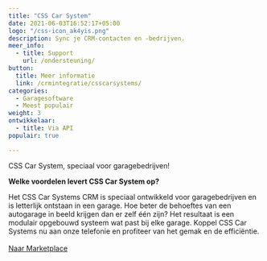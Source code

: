 ```yaml
---
title: "CSS Car System"
date: 2021-06-03T16:52:17+05:00
logo: "/css-icon_ak4yis.png"
description: Sync je CRM-contacten en -bedrijven.
meer_info:
  - title: Support
    url: /ondersteuning/
button:
  title: Meer informatie
  link: /crmintegratie/csscarsystems/
categories:
  - Garagesoftware
  - Meest populair
weight: 3
ontwikkelaar:
  - title: Via API
populair: true

---
```


CSS Car System, speciaal voor garagebedrijven!

**Welke voordelen levert CSS Car System op?**

Het CSS Car Systems CRM is speciaal ontwikkeld voor garagebedrijven en is letterlijk ontstaan in een garage. Hoe beter de behoeftes van een autogarage in beeld krijgen dan er zelf één zijn? Het resultaat is een modulair opgebouwd systeem wat past bij elke garage. Koppel CSS Car Systems nu aan onze telefonie en profiteer van het gemak en de efficiëntie.
<br><br><a href="/marketplace" class="button">Naar Marketplace</a>
